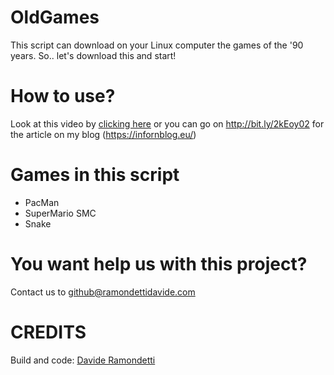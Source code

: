 # OldGames
This script can download on your Linux computer the games of the '90 years. So.. let's download this and start!

# How to use?
Look at this video by <a href="https://www.youtube.com/watch?v=yW0SYRKBWn8" target="_blank">clicking here</a> or you can go on <a href="http://bit.ly/2kEoy02" target="_blank">http://bit.ly/2kEoy02</a> for the article on my blog (<a href="https://infornblog.eu/" target="_blank">https://infornblog.eu/</a>)

# Games in this script
* PacMan
* SuperMario SMC
* Snake

# You want help us with this project?
Contact us to <a href="mailto:github@ramondettidavide.com" target="_blank">github@ramondettidavide.com</a>

# CREDITS
Build and code: <a href="https://ramondettidavide.com/" target="_blank">Davide Ramondetti</a>
